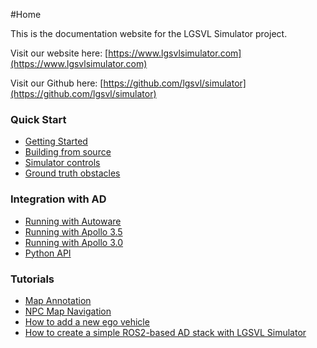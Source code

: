#Home

This is the documentation website for the LGSVL Simulator project.

Visit our website here: [https://www.lgsvlsimulator.com](https://www.lgsvlsimulator.com)

Visit our Github here: [https://github.com/lgsvl/simulator](https://github.com/lgsvl/simulator)


### Quick Start

* [Getting Started](getting-started.md)
* [Building from source](build-instructions.md)
* [Simulator controls](keyboard-shortcuts.md)
* [Ground truth obstacles](perception-ground-truth.md)

### Integration with AD

* [Running with Autoware](autoware-instructions.md)
* [Running with Apollo 3.5](apollo3-5-instructions.md)
* [Running with Apollo 3.0](apollo-instructions.md)
* [Python API](python-api.md)

### Tutorials

* [Map Annotation](map-annotation.md)
* [NPC Map Navigation](npc-map-navigation.md)
* [How to add a new ego vehicle](add-new-ego-vehicle.md)
* [How to create a simple ROS2-based AD stack with LGSVL Simulator](create-ros2-ad-stack.md)

